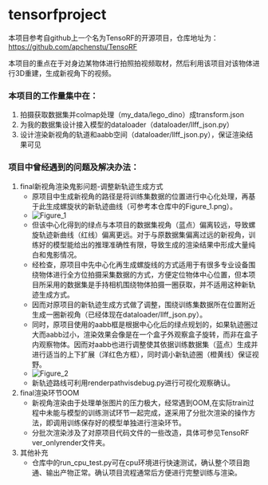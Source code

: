 # tensorfproject

本项目参考自github上一个名为TensoRF的开源项目，仓库地址为：https://github.com/apchenstu/TensoRF

本项目的重点在于对身边某物体进行拍照拍视频取材，然后利用该项目对该物体进行3D重建，生成新视角下的视频。

### 本项目的工作量集中在：
  1. 拍摄获取数据集并colmap处理（my_data/lego_dino）成transform.json
  2. 为我的数据集设计接入模型的dataloader（dataloader/llff_json.py）
  3. 设计渲染新视角的轨道和aabb空间（dataloader/llff_json.py），保证渲染结果可见

### 项目中曾经遇到的问题及解决办法：
 1. final新视角渲染鬼影问题-调整新轨迹生成方式
     - 原项目中生成新视角的路径是将训练集数据的位置进行中心化处理，再基于此生成螺旋状的新轨迹曲线（可参考本仓库中的Figure_1.png）。
     - ![Figure_1](https://github.com/user-attachments/assets/c4b4166f-0779-4fcc-a827-2f40150edca2)
     - 但该中心化得到的绿点与本项目的数据集视角（蓝点）偏离较远，导致螺旋轨迹新曲线（红线）偏离更远。对于与原数据集偏离过远的新视角，训练好的模型能给出的推理准确性有限，导致生成的渲染结果中形成大量纯白和鬼影情况。
     - 经检查，原项目中先中心化再生成螺旋线的方式适用于有很多专业设备围绕物体进行全方位拍摄采集数据的方式，方便定位物体中心位置，但本项目所采用的数据集是手持相机围绕物体拍摄一圈获取，并不适用这种新轨迹生成方式。
     - 因而对原项目的新轨迹生成方式做了调整，围绕训练集数据所在位置附近生成一圈新视角（已经体现在dataloader/llff_json.py）。
     - 同时，原项目使用的aabb框是根据中心化后的绿点规划的，如果轨迹圈过大而aabb过小，渲染效果会像是在一个盒子外观察盒子旋转，而非在盒子内观察物体。因而对aabb也进行调整使其依据训练数据集（蓝点）生成并进行适当的上下扩展（洋红色方框），同时调小新轨迹圈（橙黄线）保证视野。
     - ![Figure_2](https://github.com/user-attachments/assets/0d4a5bbb-0b73-4dac-a8a5-3115f0f7b085)
     - 新轨迹路线可利用renderpathvisdebug.py进行可视化观察确认。
2. final渲染环节OOM
     - 新视角渲染由于处理单张图片的压力极大，经常遇到OOM,在实际train过程中未能与模型的训练测试环节一起完成，遂采用了分批次渲染的操作方法，即调用训练保存好的模型单独进行渲染环节。
     - 分批次渲染涉及了对原项目代码文件的一些改造，具体可参见TensoRF ver_onlyrender文件夹。
3. 其他补充
     - 仓库中的run_cpu_test.py可在cpu环境进行快速测试，确认整个项目跑通、输出产物正常。确认项目流程通常后方便进行完整训练与渲染。

